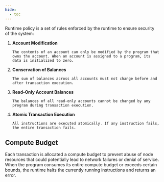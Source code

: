```yaml
---
hide:
  - toc
---
```


Runtime policy is a set of rules enforced by the runtime to ensure security of the system:

1. **Account Modification**

       The contents of an account can only be modified by the program that owns the account. When an account is assigned to a program, its data is initialized to zero.

2. **Conservation of Balances**

       The sum of balances across all accounts must not change before and after transaction execution.

3. **Read-Only Account Balances**

       The balances of all read-only accounts cannot be changed by any program during transaction execution.

4. **Atomic Transaction Execution**

       All instructions are executed atomically. If any instruction fails, the entire transaction fails.

<h2>Compute Budget</h2>

Each transaction is allocated a compute budget to prevent abuse of node resources that could potentially lead to network failures or denial of service. When the program consumes its entire compute budget or exceeds certain bounds, the runtime halts the currently running instructions and returns an error.
